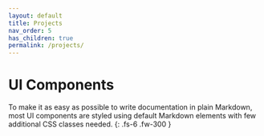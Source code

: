 ```yaml
---
layout: default
title: Projects
nav_order: 5
has_children: true
permalink: /projects/
---
```


# UI Components

To make it as easy as possible to write documentation in plain Markdown, most UI components are styled using default Markdown elements with few additional CSS classes needed.
{: .fs-6 .fw-300 }


